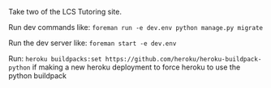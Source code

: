 Take two of the LCS Tutoring site.

Run dev commands like: `foreman run -e dev.env python manage.py migrate`

Run the dev server like: `foreman start -e dev.env`

Run: `heroku buildpacks:set https://github.com/heroku/heroku-buildpack-python`
if making a new heroku deployment to force heroku to use the python buildpack